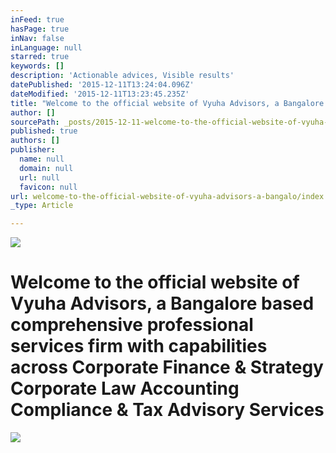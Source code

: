 ```yaml
---
inFeed: true
hasPage: true
inNav: false
inLanguage: null
starred: true
keywords: []
description: 'Actionable advices, Visible results'
datePublished: '2015-12-11T13:24:04.096Z'
dateModified: '2015-12-11T13:23:45.235Z'
title: "Welcome to the official website of Vyuha Advisors, a Bangalore based comprehensive professional services firm with capabilities across\_Corporate\_Finance & Strategy Corporate Law Accounting Compliance & Tax Advisory Services"
author: []
sourcePath: _posts/2015-12-11-welcome-to-the-official-website-of-vyuha-advisors-a-bangalo.md
published: true
authors: []
publisher:
  name: null
  domain: null
  url: null
  favicon: null
url: welcome-to-the-official-website-of-vyuha-advisors-a-bangalo/index.html
_type: Article

---
```

![](https://the-grid-user-content.s3-us-west-2.amazonaws.com/037ead28-46e5-4428-8c11-7b796d7755d1.png)

# **W**elcome to the official website of Vyuha Advisors, a Bangalore based comprehensive professional services firm with capabilities across Corporate Finance & Strategy Corporate Law Accounting Compliance & Tax Advisory Services
![](https://the-grid-user-content.s3-us-west-2.amazonaws.com/9be620eb-0ec9-4226-8f0e-5b560800ef19.png)